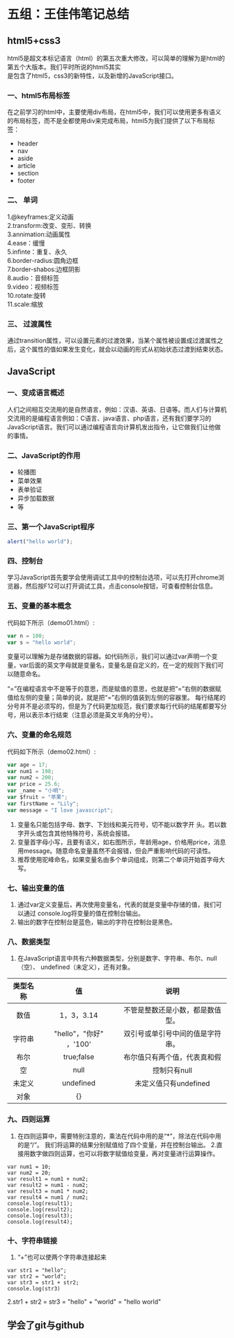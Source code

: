 # 五组：王佳伟笔记总结

## html5+css3

html5是超文本标记语言（html）的第五次重大修改，可以简单的理解为是html的第五个大版本。我们平时所说的html5其实</br>是包含了html5，css3的新特性，以及新增的JavaScript接口。

### 一、html5布局标签

在之前学习的html中，主要使用div布局，在html5中，我们可以使用更多有语义的布局标签，而不是全都使用div来完成布局，html5为我们提供了以下布局标签：

* header
* nav
* aside
* article
* section
* footer</br>

### 二、 单词

1.@keyframes:定义动画</br>
2.transform:改变、变形、转换</br>
3.annimation:动画属性</br>
4.ease：缓慢</br>
5.infinte：重复、永久</br>
6.border-radius:圆角边框</br>
7.border-shabos:边框阴影</br>
8.audio：音频标签</br>
9.video：视频标签</br>
10.rotate:旋转</br>
11.scale:缩放</br>

### 三、 过渡属性

通过transition属性，可以设置元素的过渡效果，当某个属性被设置成过渡属性之后，这个属性的值如果发生变化，就会以动画的形式从初始状态过渡到结束状态。

## JavaScript

### 一、变成语言概述

人们之间相互交流用的是自然语言，例如：汉语、英语、日语等。而人们与计算机交流用的是编程语言例如：C语言、java语言、php语言，还有我们要学习的JavaScript语言。我们可以通过编程语言向计算机发出指令，让它做我们让他做的事情。

### 二、JavaScript的作用

* 轮播图
* 菜单效果
* 表单验证
* 异步加载数据
* 等

### 三、第一个JavaScript程序

``` javascript
alert("hello world");
```

### 四、控制台

学习JavaScript首先要学会使用调试工具中的控制台选项，可以先打开chrome浏览器，然后按F12可以打开调试工具，点击console按钮，可查看控制台信息。

### 五、变量的基本概念

代码如下所示（demo01.html）:
``` js
var n = 100;
var s = "hello world";
```

变量可以理解为是存储数据的容器。如代码所示，我们可以通过var声明一个变量，var后面的英文字母就是变量名，变量名是自定义的，在一定的规则下我们可以随意命名。

“=”在编程语言中不是等于的意思，而是赋值的意思，也就是把“=”右侧的数据赋值给左侧的变量；简单的说，就是把“=”右侧的值装到左侧的容器里。
每行结尾的分号并不是必须写的，但是为了代码更加规范，我们要求每行代码的结尾都要写分号，用以表示本行结束（注意必须是英文半角的分号）。

### 六、变量的命名规范

代码如下所示（demo02.html）:

``` js
var age = 17;
var num1 = 198;
var num2 = 200;
var price = 25.6;
var _name = "小明";
var $fruit = "苹果";
var firstName = "Lily";
var message = "I love javascript";
```

1. 变量名只能包括字母、数字、下划线和美元符号，切不能以数字开 头。若以数字开头或包含其他特殊符号，系统会报错。</br>
2. 变量首字母小写，且要有语义，如右图所示，年龄用age，价格用price，消息用message。随意命名变量虽然不会报错，但会严重影响代码的可读性。</br>
3. 推荐使用驼峰命名，如果变量名由多个单词组成，则第二个单词开始首字母大写。

### 七、输出变量的值

1. 通过var定义变量后，再次使用变量名，代表的就是变量中存储的值，我们可以通过 console.log将变量的值在控制台输出。</br>
2. 输出的数字在控制台是蓝色，输出的字符在控制台是黑色。

### 八、数据类型

1. 在JavaScript语言中共有六种数据类型，分别是数字、字符串、布尔、null（空）、 undefined（未定义），还有对象。

类型名称|值|说明|
:-: | :-: | :-: |
|数值|1，3，3.14|不管是整数还是小数，都是数值型。
字符串|"hello"，"你好" ，'100'|双引号或单引号中间的值是字符串。
布尔|true;false|布尔值只有两个值，代表真和假
空|null|控制只有null
未定义|undefined|未定义值只有undefined|
对象|{}

### 九、四则运算

1. 在四则运算中，需要特别注意的，乘法在代码中用的是“*”，除法在代码中用的是“/”。 我们将运算的结果分别赋值给了四个变量，并在控制台输出。 2.直接用数字做四则运算，也可以将数字赋值给变量，再对变量进行运算操作。

```
var num1 = 10;
var num2 = 20;
var result1 = num1 + num2;
var result2 = num1 - num2;
var result3 = num1 * num2;
var result4 = num1 / num2;
console.log(result1);
console.log(result2);
console.log(result3);
console.log(result4);
```

### 十、字符串链接

1. “+”也可以使两个字符串连接起来

```
var str1 = "hello";
var str2 = "world";
var str3 = str1 + str2;
console.log(str3)
```

2.str1 + str2 = str3 = "hello" + "world" = "hello world"

## 学会了git与github
